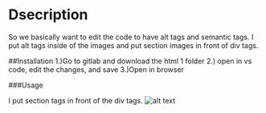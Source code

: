 # Dsecription 
So we basically want to edit the code to have alt tags and semantic tags. I put alt tags inside of the images and put section images in front of div tags.

##Installation 
1.)Go to gitlab and download the html 1 folder
2.) open in vs code, edit the changes, and save
3.)Open in browser

###Usage

I put section tags in front of the div tags.
![alt text](assets/images/screenshot.png)
